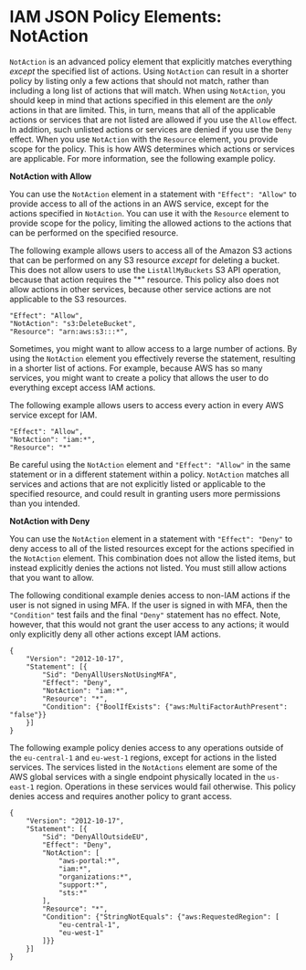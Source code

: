 # IAM JSON Policy Elements: NotAction<a name="reference_policies_elements_notaction"></a>

`NotAction` is an advanced policy element that explicitly matches everything *except* the specified list of actions\. Using `NotAction` can result in a shorter policy by listing only a few actions that should not match, rather than including a long list of actions that will match\. When using `NotAction`, you should keep in mind that actions specified in this element are the *only* actions in that are limited\. This, in turn, means that all of the applicable actions or services that are not listed are allowed if you use the `Allow` effect\. In addition, such unlisted actions or services are denied if you use the `Deny` effect\. When you use `NotAction` with the `Resource` element, you provide scope for the policy\. This is how AWS determines which actions or services are applicable\. For more information, see the following example policy\. 

**NotAction with Allow** 

You can use the `NotAction` element in a statement with `"Effect": "Allow"` to provide access to all of the actions in an AWS service, except for the actions specified in `NotAction`\. You can use it with the `Resource` element to provide scope for the policy, limiting the allowed actions to the actions that can be performed on the specified resource\.

The following example allows users to access all of the Amazon S3 actions that can be performed on any S3 resource *except* for deleting a bucket\. This does not allow users to use the `ListAllMyBuckets` S3 API operation, because that action requires the "\*" resource\. This policy also does not allow actions in other services, because other service actions are not applicable to the S3 resources\.

```
"Effect": "Allow",
"NotAction": "s3:DeleteBucket",
"Resource": "arn:aws:s3:::*",
```

Sometimes, you might want to allow access to a large number of actions\. By using the `NotAction` element you effectively reverse the statement, resulting in a shorter list of actions\. For example, because AWS has so many services, you might want to create a policy that allows the user to do everything except access IAM actions\.

The following example allows users to access every action in every AWS service except for IAM\.

```
"Effect": "Allow",
"NotAction": "iam:*",
"Resource": "*"
```

Be careful using the `NotAction` element and `"Effect": "Allow"` in the same statement or in a different statement within a policy\. `NotAction` matches all services and actions that are not explicitly listed or applicable to the specified resource, and could result in granting users more permissions than you intended\.

**NotAction with Deny**

You can use the `NotAction` element in a statement with `"Effect": "Deny"` to deny access to all of the listed resources except for the actions specified in the `NotAction` element\. This combination does not allow the listed items, but instead explicitly denies the actions not listed\. You must still allow actions that you want to allow\.

The following conditional example denies access to non\-IAM actions if the user is not signed in using MFA\. If the user is signed in with MFA, then the `"Condition"` test fails and the final `"Deny"` statement has no effect\. Note, however, that this would not grant the user access to any actions; it would only explicitly deny all other actions except IAM actions\.

```
{
    "Version": "2012-10-17",
    "Statement": [{
        "Sid": "DenyAllUsersNotUsingMFA",
        "Effect": "Deny",
        "NotAction": "iam:*",
        "Resource": "*",
        "Condition": {"BoolIfExists": {"aws:MultiFactorAuthPresent": "false"}}
    }]
}
```

The following example policy denies access to any operations outside of the `eu-central-1` and `eu-west-1` regions, except for actions in the listed services\. The services listed in the `NotActions` element are some of the AWS global services with a single endpoint physically located in the `us-east-1` region\. Operations in these services would fail otherwise\. This policy denies access and requires another policy to grant access\.

```
{
    "Version": "2012-10-17",
    "Statement": [{
        "Sid": "DenyAllOutsideEU",
        "Effect": "Deny",
        "NotAction": [
            "aws-portal:*",
            "iam:*",
            "organizations:*",
            "support:*",
            "sts:*"
        ],
        "Resource": "*",
        "Condition": {"StringNotEquals": {"aws:RequestedRegion": [
            "eu-central-1",
            "eu-west-1"
        ]}}
    }]
}
```
